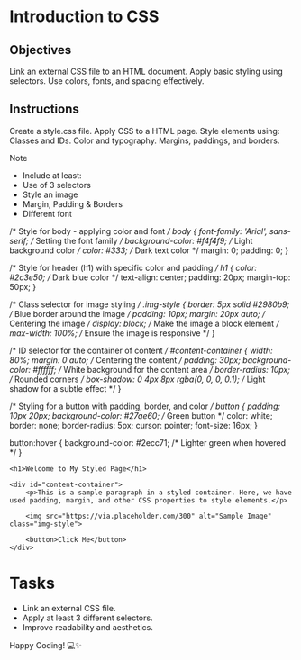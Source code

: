 # Introduction to CSS

## Objectives
Link an external CSS file to an HTML document.
Apply basic styling using selectors.
Use colors, fonts, and spacing effectively.

## Instructions

Create a style.css file.
Apply CSS to a HTML page.
Style elements using:
Classes and IDs.
Color and typography.
Margins, paddings, and borders.

>[!NOTE]
>  - Include at least:
>  - Use of 3 selectors
>  - Style an image
>  - Margin, Padding & Borders
>  - Different font

/* Style for body - applying color and font */
body {
    font-family: 'Arial', sans-serif; /* Setting the font family */
    background-color: #f4f4f9; /* Light background color */
    color: #333; /* Dark text color */
    margin: 0;
    padding: 0;
}

/* Style for header (h1) with specific color and padding */
h1 {
    color: #2c3e50; /* Dark blue color */
    text-align: center;
    padding: 20px;
    margin-top: 50px;
}

/* Class selector for image styling */
.img-style {
    border: 5px solid #2980b9; /* Blue border around the image */
    padding: 10px;
    margin: 20px auto; /* Centering the image */
    display: block; /* Make the image a block element */
    max-width: 100%; /* Ensure the image is responsive */
}

/* ID selector for the container of content */
#content-container {
    width: 80%;
    margin: 0 auto; /* Centering the content */
    padding: 30px;
    background-color: #ffffff; /* White background for the content area */
    border-radius: 10px; /* Rounded corners */
    box-shadow: 0 4px 8px rgba(0, 0, 0, 0.1); /* Light shadow for a subtle effect */
}

/* Styling for a button with padding, border, and color */
button {
    padding: 10px 20px;
    background-color: #27ae60; /* Green button */
    color: white;
    border: none;
    border-radius: 5px;
    cursor: pointer;
    font-size: 16px;
}

button:hover {
    background-color: #2ecc71; /* Lighter green when hovered */
}






<!DOCTYPE html>
<html lang="en">
<head>
    <meta charset="UTF-8">
    <meta name="viewport" content="width=device-width, initial-scale=1.0">
    <title>Styled Page</title>
    <link rel="stylesheet" href="style.css">
</head>
<body>

    <h1>Welcome to My Styled Page</h1>
    
    <div id="content-container">
        <p>This is a sample paragraph in a styled container. Here, we have used padding, margin, and other CSS properties to style elements.</p>
        
        <img src="https://via.placeholder.com/300" alt="Sample Image" class="img-style">
        
        <button>Click Me</button>
    </div>

</body>
</html>

# Tasks
 - Link an external CSS file.
 - Apply at least 3 different selectors.
 - Improve readability and aesthetics.

Happy Coding! 💻✨
